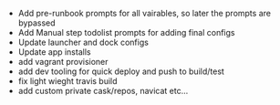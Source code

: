 

- Add pre-runbook prompts for all vairables, so later the prompts are bypassed
- Add Manual step todolist prompts for adding final configs
- Update launcher and dock configs
- Update app installs
- add vagrant provisioner
- add dev tooling for quick deploy and push to build/test
- fix light wieght travis build
- add custom private cask/repos, navicat etc...